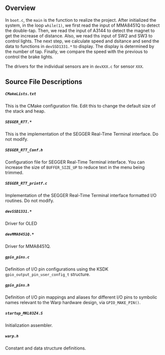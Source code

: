 ## Overview
In `boot.c`, the `main` is the function to realize the project. After initialized the system, in the loop `while(1)`, we first read the input of MMA8451Q to detect the double-tap. Then, we read the input of A3144 to detect the magnet to get the increase of distance. Also, we read ths input of SW2 and SW3 to control lights. The next step, we calculate speed and dsitance and send the data to functions in `devSSD1331.*` to display. The display is determined by the number of tap. Finally, we compare the speed with the previous to control the brake lights.

The drivers for the individual sensors are in `devXXX.c` for sensor `XXX`.

## Source File Descriptions
##### `CMakeLists.txt`
This is the CMake configuration file. Edit this to change the default size of the stack and heap.


##### `SEGGER_RTT.*`
This is the implementation of the SEGGER Real-Time Terminal interface. Do not modify.

##### `SEGGER_RTT_Conf.h`
Configuration file for SEGGER Real-Time Terminal interface. You can increase the size of `BUFFER_SIZE_UP` to reduce text in the menu being trimmed.

##### `SEGGER_RTT_printf.c`
Implementation of the SEGGER Real-Time Terminal interface formatted I/O routines. Do not modify.

##### `devSSD1331.*`
Driver for OLED

##### `devMMA8451Q.*`
Driver for MMA8451Q.

##### `gpio_pins.c`
Definition of I/O pin configurations using the KSDK `gpio_output_pin_user_config_t` structure.

##### `gpio_pins.h`
Definition of I/O pin mappings and aliases for different I/O pins to symbolic names relevant to the Warp hardware design, via `GPIO_MAKE_PIN()`.

##### `startup_MKL03Z4.S`
Initialization assembler.

##### `warp.h`
Constant and data structure definitions.
